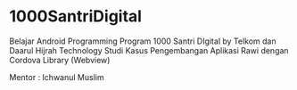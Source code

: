 # 1000SantriDigital

Belajar Android Programming Program 1000 Santri DIgital by Telkom dan Daarul Hijrah Technology
Studi Kasus Pengembangan Aplikasi Rawi dengan Cordova Library (Webview)

Mentor : Ichwanul Muslim

